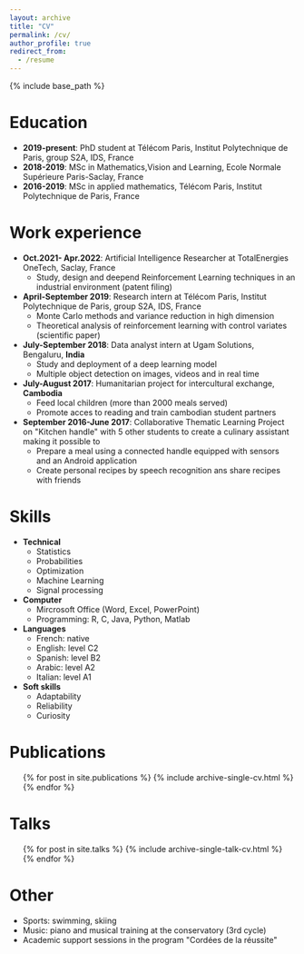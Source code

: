 ```yaml
---
layout: archive
title: "CV"
permalink: /cv/
author_profile: true
redirect_from:
  - /resume
---
```


{% include base_path %}

Education
======
* <b>2019-present</b>: PhD student at Télécom Paris, Institut Polytechnique de Paris, group S2A, IDS, France
* <b>2018-2019</b>: MSc in Mathematics,Vision and Learning, Ecole Normale Supérieure Paris-Saclay, France
* <b>2016-2019</b>: MSc in applied mathematics, Télécom Paris, Institut Polytechnique de Paris, France

Work experience
======
* <b>Oct.2021- Apr.2022</b>: Artificial Intelligence Researcher at TotalEnergies OneTech, Saclay, France
  * Study, design and deepend Reinforcement Learning techniques in an industrial environment (patent filing)
* <b>April-September 2019</b>: Research intern at Télécom Paris, Institut Polytechnique de Paris, group S2A, IDS, France
  * Monte Carlo methods and variance reduction in high dimension
  * Theoretical analysis of reinforcement learning with control variates (scientific paper)
* <b>July-September 2018</b>: Data analyst intern at Ugam Solutions, Bengaluru, <b>India</b>
  * Study and deployment of a deep learning model
  * Multiple object detection on images, videos and in real time
* <b>July-August 2017</b>: Humanitarian project for intercultural exchange, <b>Cambodia</b>
  * Feed local children (more than 2000 meals served)
  * Promote acces to reading and train cambodian student partners
* <b>September 2016-June 2017</b>: Collaborative Thematic Learning Project on "Kitchen handle" with 5 other students to create a culinary assistant making it possible to
  * Prepare a meal using a connected handle equipped with sensors and an Android application
  * Create personal recipes by speech recognition ans share recipes with friends
  
Skills
======
* <b>Technical</b>
  * Statistics
  * Probabilities
  * Optimization
  * Machine Learning
  * Signal processing
* <b>Computer</b>
  * Mircrosoft Office (Word, Excel, PowerPoint)
  * Programming: R, C, Java, Python, Matlab
* <b>Languages</b>
  * French: native
  * English: level C2
  * Spanish: level B2
  * Arabic:  level A2
  * Italian: level A1
* <b>Soft skills</b>
  * Adaptability
  * Reliability
  * Curiosity

Publications
======
  <ul>{% for post in site.publications %}
    {% include archive-single-cv.html %}
  {% endfor %}</ul>
  
Talks
======
  <ul>{% for post in site.talks %}
    {% include archive-single-talk-cv.html %}
  {% endfor %}</ul>
  
Other
======
* Sports: swimming, skiing
* Music: piano and musical training at the conservatory (3rd cycle)
* Academic support sessions in the program "Cordées de la réussite"
